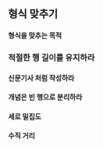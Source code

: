## 형식 맞추기

#### 형식을 맞추는 목적

### 적절한 행 길이를 유지하라
#### 신문기사 처럼 작성하라
#### 개념은 빈 행으로 분리하라
#### 세로 밀집도
#### 수직 거리
